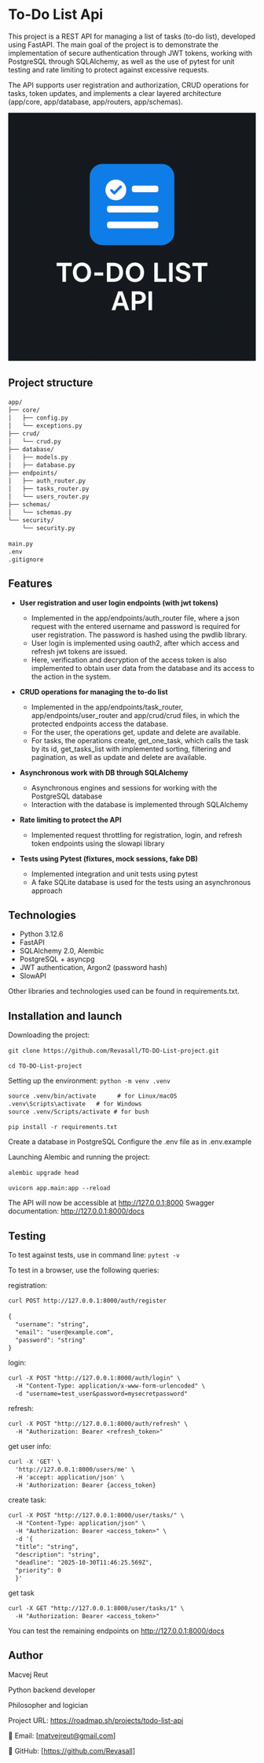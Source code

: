 # To-Do List Api

This project is a REST API for managing a list of tasks (to-do list), developed using FastAPI.
The main goal of the project is to demonstrate the implementation of secure authentication through JWT tokens, working with PostgreSQL through SQLAlchemy, as well as the use of pytest for unit testing and rate limiting to protect against excessive requests.

The API supports user registration and authorization, CRUD operations for tasks, token updates, and implements a clear layered architecture (app/core, app/database, app/routers, app/schemas).

![To-Do List API icon](https://github.com/Revasall/TO-DO-List-project/blob/main/media_readme/71edf952-2431-452b-9d76-49633047c48f.png?raw=true)

## Project structure
```
app/
├── core/
│   ├── config.py
│   └── exceptions.py
├── crud/
│   └── crud.py
├── database/
│   ├── models.py
│   ├── database.py
├── endpoints/
│   ├── auth_router.py
│   ├── tasks_router.py
│   └── users_router.py
├── schemas/
│   └── schemas.py
└── security/
    └── security.py

main.py
.env
.gitignore
```
## Features

- __User registration and user login endpoints (with jwt tokens)__
  - Implemented in the app/endpoints/auth_router file, where a json request with the entered username and password is required for user registration. The password is hashed using the pwdlib library.
  - User login is implemented using oauth2, after which access and refresh jwt tokens are issued.
  - Here, verification and decryption of the access token is also implemented to obtain user data from the database and its access to the action in the system.

- __CRUD operations for managing the to-do list__
  - Implemented in the app/endpoints/task_router, app/endpoints/user_router and app/crud/crud files, in which the protected endpoints access the database.
  - For the user, the operations get, update and delete are available.
  - For tasks, the operations create, get_one_task, which calls the task by its id, get_tasks_list with implemented sorting, filtering and pagination, as well as update and delete are available.

- __Asynchronous work with DB through SQLAlchemy__
  - Asynchronous engines and sessions for working with the PostgreSQL database
  - Interaction with the database is implemented through SQLAlchemy

- __Rate limiting to protect the API__
  - Implemented request throttling for registration, login, and refresh token endpoints using the slowapi library

- __Tests using Pytest (fixtures, mock sessions, fake DB)__
  - Implemented integration and unit tests using pytest
  - A fake SQLite database is used for the tests using an asynchronous approach

## Technologies

- Python 3.12.6
- FastAPI
- SQLAlchemy 2.0, Alembic
- PostgreSQL + asyncpg
- JWT authentication, Argon2 (password hash)
- SlowAPI

Other libraries and technologies used can be found in requirements.txt.

## Installation and launch
Downloading the project:

```git clone https://github.com/Revasall/TO-DO-List-project.git```

```cd TO-DO-List-project```

Setting up the environment:
```python -m venv .venv```

```
source .venv/bin/activate      # for Linux/macOS
.venv\Scripts\activate   # for Windows
source .venv/Scripts/activate # for bush
```

```pip install -r requirements.txt```

Create a database in PostgreSQL
Configure the .env file as in .env.example

Launching Alembic and running the project:

```alembic upgrade head```

```uvicorn app.main:app --reload```


The API will now be accessible at http://127.0.0.1:8000
Swagger documentation: http://127.0.0.1:8000/docs

## Testing

To test against tests, use in command line:
```pytest -v```

To test in a browser, use the following queries:

registration:
```
curl POST http://127.0.0.1:8000/auth/register

{
  "username": "string",
  "email": "user@example.com",
  "password": "string"
}
```
login:

```
curl -X POST "http://127.0.0.1:8000/auth/login" \
  -H "Content-Type: application/x-www-form-urlencoded" \
  -d "username=test_user&password=mysecretpassword"
```
refresh:

```
curl -X POST "http://127.0.0.1:8000/auth/refresh" \
  -H "Authorization: Bearer <refresh_token>"
```

get user info:
```
curl -X 'GET' \
  'http://127.0.0.1:8000/users/me' \
  -H 'accept: application/json' \
  -H 'Authorization: Bearer {access_token}
```

create task:
```
curl -X POST "http://127.0.0.1:8000/user/tasks/" \
  -H "Content-Type: application/json" \
  -H "Authorization: Bearer <access_token>" \
  -d '{
  "title": "string",
  "description": "string",
  "deadline": "2025-10-30T11:46:25.569Z",
  "priority": 0
  }'
```

get task
```
curl -X GET "http://127.0.0.1:8000/user/tasks/1" \
  -H "Authorization: Bearer <access_token>"
```

You can test the remaining endpoints on http://127.0.0.1:8000/docs


## Author 

Macvej Reut 

Python backend developer

Philosopher and logician

Project URL: https://roadmap.sh/projects/todo-list-api

📧 Email: [matvejreut@gmail.com]

🐙 GitHub: [https://github.com/Revasall]


